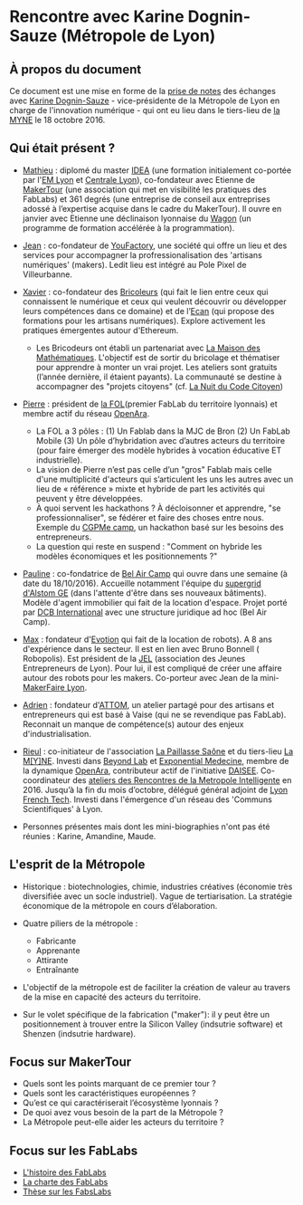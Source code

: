 # Rencontre avec Karine Dognin-Sauze (Métropole de Lyon)

## À propos du document

Ce document est une mise en forme de la [prise de notes][38] des échanges avec [Karine Dognin-Sauze](https://www.linkedin.com/in/karine-dognin-30980820) - vice-présidente de la Métropole de Lyon en charge de l'innovation numérique - qui ont eu lieu dans le tiers-lieu de [la MYNE](http://lamyne.org) le 18 octobre 2016.

## Qui était présent ?

* [Mathieu][1] : diplomé du master [IDEA][2] (une formation initialement co-portée par l'[EM Lyon][3] et [Centrale Lyon][4]), co-fondateur avec Etienne de [MakerTour][5] (une association qui met en visibilité les pratiques des FabLabs) et 361 degrés (une entreprise de conseil aux entreprises adossé à l’expertise acquise dans le cadre du MakerTour). Il ouvre en janvier avec Etienne une déclinaison lyonnaise du [Wagon][6] (un programme de formation accélérée à la programmation).

* [Jean][7] : co-fondateur de [YouFactory][8], une société qui offre un lieu et des services pour accompagner la profressionalisation des 'artisans numériques' (makers). Ledit lieu est intégré au Pole Pixel de Villeurbanne. 

* [Xavier][9] : co-fondateur des [Bricoleurs][10] (qui fait le lien entre ceux qui connaissent le numérique et ceux qui veulent découvrir ou développer leurs compétences dans ce domaine) et de l’[Ecan][11] (qui propose des formations pour les artisans numériques). Explore activement les pratiques émergentes autour d'Ethereum. 

	* Les Bricodeurs ont établi un partenariat avec [La Maison des Mathématiques][12]. L'objectif est de sortir du bricolage et thématiser pour apprendre à monter un vrai projet. Les ateliers sont gratuits (l’année dernière, il étaient payants). La communauté se destine à accompagner des "projets citoyens" (cf. [La Nuit du Code Citoyen](https://codecitoyen.github.io))

* [Pierre][13] : président de [la FOL][14](premier FabLab du territoire lyonnais) et membre actif du réseau [OpenAra][15]. 

	* La FOL a 3 pôles : (1) Un Fablab dans la MJC de Bron (2) Un FabLab Mobile (3) Un pôle d’hybridation avec d’autres acteurs du territoire (pour faire émerger des modèle hybrides à vocation éducative ET industrielle).
	* La vision de  Pierre n’est pas celle d’un "gros" Fablab mais celle d'une multiplicité d'acteurs qui s’articulent les uns les autres avec un lieu de « référence » mixte et hybride de part les activités qui peuvent y être développées.
	* À quoi servent les hackathons ? À décloisonner et apprendre, "se professionnaliser", se fédérer et faire des choses entre nous. Exemple du [CGPMe camp][16], un hackathon basé sur les besoins des entrepreneurs.
	* La question qui reste en suspend : "Comment on hybride les modèles économiques et les positionnements ?"

* [Pauline](https://www.linkedin.com/in/paulinesiche) : co-fondatrice de [Bel Air Camp][17] qui ouvre dans une semaine (à date du 18/10/2016). Accueille notamment l'équipe du [supergrid d'Alstom GE][18] (dans l'attente d'être dans ses nouveaux bâtiments). Modèle d'agent immobilier qui fait de la location d'espace. Projet porté par [DCB International][19] avec une structure juridique ad hoc (Bel Air Camp). 

* [Max][20] : fondateur d'[Evotion][21] qui fait de la location de robots). A 8 ans d'expérience dans le secteur. Il est en lien avec Bruno Bonnell ( Robopolis). Est président de la [JEL][22] (association des Jeunes Entrepreneurs de Lyon). Pour lui, il est compliqué de créer une affaire autour des robots pour les makers. Co-porteur avec Jean de la mini-[MakerFaire Lyon][23].

* [Adrien][24] : fondateur d'[ATTOM][25], un atelier partagé pour des artisans et entrepreneurs qui est basé à Vaise (qui ne se revendique pas FabLab). Reconnait un manque de compétence(s) autour des enjeux d'industrialisation.

* [Rieul][26] : co-initiateur de l'association [La Paillasse Saône][27] et du tiers-lieu [La M[Y]NE][28]. Investi dans [Beyond Lab][29] et [Exponential Medecine][30], membre de la dynamique [OpenAra][31], contributeur actif de l'initiative [DAISEE][32]. Co-coordinateur des [ateliers des Rencontres de la Metropole Intelligente][33] en 2016. Jusqu’à la fin du mois d’octobre, délégué général adjoint de [Lyon French Tech][34]. Investi dans l'émergence d'un réseau des 'Communs Scientifiques' à Lyon.

* Personnes présentes mais dont les mini-biographies n'ont pas été réunies : Karine, Amandine, Maude.

## L'esprit de la Métropole

* Historique : biotechnologies, chimie, industries créatives (économie très diversifiée avec un socle industriel). Vague de tertiarisation. La stratégie économique de la métropole en cours d’élaboration.  

* Quatre piliers de la métropole : 
	* Fabricante
	* Apprenante 
	* Attirante
	* Entraînante 

* L'objectif de la métropole est de faciliter la création de valeur au travers de la mise en capacité des acteurs du territoire.

* Sur le volet spécifique de la fabrication ("maker"): il y peut être un positionnement à trouver entre la Silicon Valley (indsutrie software) et Shenzen (indsutrie hardware).

## Focus sur MakerTour

* Quels sont les points marquant de ce premier tour ? 
* Quels sont les caractéristiques européennes ?
* Qu’est ce qui caractériserait l’écosystème lyonnais ? 
* De quoi avez vous besoin de la part de la Métropole ? 
* La Métropole peut-elle aider les acteurs du territoire ? 

## Focus sur les FabLabs

* [L'histoire des FabLabs][35]
* [La charte des FabLabs][36]
* [Thèse sur les FabsLabs][37]

[1]:	https://fr.linkedin.com/in/mathieugeiler
[2]:	http://masters.em-lyon.com/fr/Programme-I.D.E.A
[3]:	http://www.em-lyon.com/fr/
[4]:	http://www.ec-lyon.fr/
[5]:	http://www.makertour.fr
[6]:	ttps://www.lewagon.com/fr
[7]:	https://fr.linkedin.com/in/nelsonjean
[8]:	http://youfactory.co
[9]:	https://www.linkedin.com/in/lavayssiere/fr
[10]:	http://lesbricodeurs.fr/
[11]:	http://ecan.fr
[12]:	http://math.univ-lyon1.fr/mmi/
[13]:	https://fr.linkedin.com/in/pierre-aumont-lyon
[14]:	http://www.fablab-lyon.fr/
[15]:	https://openara.org/
[16]:	http://camp.cgpme-rhone.org/
[17]:	http://www.belaircamp.org/
[18]:	http://www.supergrid-institute.com/fr/partenaires
[19]:	http://www.dcbinternational.com/
[20]:	https://twitter.com/Maxximuus
[21]:	http://www.evotion.com/fr/
[22]:	http://ajel-lyon.org/2016/
[23]:	http://www.makerfairelyon.com/
[24]:	https://fr.linkedin.com/in/lemardeley-adrien-4a577421
[25]:	http://www.attom.eu/
[26]:	https://fr.linkedin.com/in/rieultecher
[27]:	http://lapaillassaone.strikingly.com
[28]:	http://lamyne.netlify.com/
[29]:	http://beyond-lab.org
[30]:	http://www.exponentialmed.eu
[31]:	https://openara.org/
[32]:	https://hackaday.io/project/10879-internets-of-energy-call-me-daisee
[33]:	http://www.economie.grandlyon.com/actualites/rencontres-de-la-metropole-intelligente-2016-grand-succes-et-belles-perspectives-1994.html
[34]:	http://www.lyonfrenchtech.com/
[35]:	http://www.knowtex.com/blog/stop-1-le-premier-fab-lab-du-monde/
[36]:	http://fab.cba.mit.edu/about/charter/
[37]:	http://www.camillebosque.com/these
[38]:	https://annuel.framapad.org/p/RencontreMakersLyon
